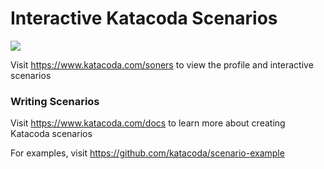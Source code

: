 # Interactive Katacoda Scenarios

[![](http://shields.katacoda.com/katacoda/soners/count.svg)](https://www.katacoda.com/soners "Get your profile on Katacoda.com")

Visit https://www.katacoda.com/soners to view the profile and interactive scenarios

### Writing Scenarios
Visit https://www.katacoda.com/docs to learn more about creating Katacoda scenarios

For examples, visit https://github.com/katacoda/scenario-example
